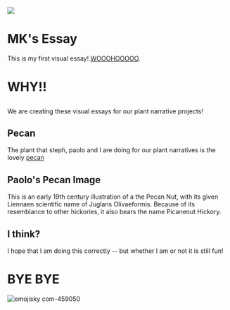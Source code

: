 <a href="https://www.juncture-digital.org"><img src="https://juncture-digital.github.io/juncture/static/images/ve-button.png"></a>

# MK's Essay

This is my first visual essay!.[WOOOHOOOOO](https://sphilpott.files.wordpress.com/2009/12/woohoo.jpg).
<param ve-image 
       manifest="https://iiif.juncture-digital.org/manifest/6dd738aed85597cac540ad31dd5818e86ef7f2918c7b43a9eb3123d5538e6e4c">

# WHY!!

## 

We are creating these visual essays for our plant narrative projects!

## Pecan

The plant that steph, paolo and I are doing for our plant narratives is the lovely [pecan](https://media.istockphoto.com/id/482483072/photo/pecan-nuts-in-wooden-bowl.jpg?s=1024x1024&w=is&k=20&c=4VVDtZ1W3SwVduJ1tzbTunCVpB7Rsf0TfGQ5S9gnKMY=)

## Paolo's Pecan Image

This is an early 19th century illustration of a the Pecan Nut, with its given Liennaen scientific name of Juglans Olivaeformis. Because of its resemblance to other hickories, it also bears the name Picanenut Hickory.
<param ve-image="https://www.biodiversitylibrary.org/page/52292046">

## I think?

I hope that I am doing this correctly -- but whether I am or not it is still fun!

# BYE BYE

![emojisky com-459050](https://github.com/emkayyou/march4assignment/assets/161888997/0cdbc39b-f685-4e3a-952f-00526b7b4e2a)
